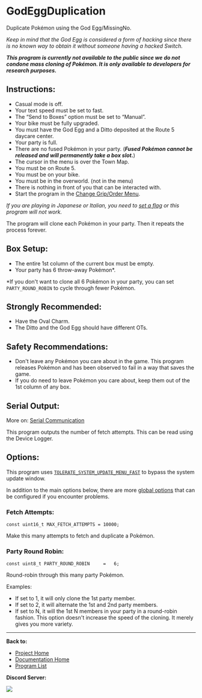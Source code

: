 # GodEggDuplication

Duplicate Pokémon using the God Egg/MissingNo.

*Keep in mind that the God Egg is considered a form of hacking since there is no known way to obtain it without someone having a hacked Switch.*

***This program is currently not available to the public since we do not condone mass cloning of Pokémon. It is only available to developers for research purposes.***

## Instructions:
- Casual mode is off.
- Your text speed must be set to fast.
- The “Send to Boxes” option must be set to “Manual”.
- Your bike must be fully upgraded.
- You must have the God Egg and a Ditto deposited at the Route 5 daycare center.
- Your party is full.
- There are no fused Pokémon in your party. (***Fused Pokémon cannot be released and will permanently take a box slot.***)
- The cursor in the menu is over the Town Map.
- You must be on Route 5.
- You must be on your bike.
- You must be in the overworld. (not in the menu)
- There is nothing in front of you that can be interacted with.
- Start the program in the [Change Grip/Order Menu](../Appendix/ChangeGripOrderMenu.md).

*If you are playing in Japanese or Italian, you need to [set a flag](../Appendix/GlobalSettings.md#japanese-egg-fetching) or this program will not work.*

The program will clone each Pokémon in your party. Then it repeats the process forever.

## Box Setup:
- The entire 1st column of the current box must be empty.
- Your party has 6 throw-away Pokémon*.

*If you don't want to clone all 6 Pokémon in your party, you can set `PARTY_ROUND_ROBIN` to cycle through fewer Pokémon.

## Strongly Recommended:
- Have the Oval Charm.
- The Ditto and the God Egg should have different OTs.

## Safety Recommendations:
- Don't leave any Pokémon you care about in the game. This program releases Pokémon and has been observed to fail in a way that saves the game.
- If you do need to leave Pokémon you care about, keep them out of the 1st column of any box.

## Serial Output:

More on: [Serial Communication](../SerialCommunication.md)

This program outputs the number of fetch attempts. This can be read using the Device Logger.

## Options:

This program uses [`TOLERATE_SYSTEM_UPDATE_MENU_FAST`](../Appendix/GlobalSettings.md#tolerate-system-update-menu-fast) to bypass the system update window.

In addition to the main options below, there are more [global options](../Appendix/GlobalSettings.md) that can be configured if you encounter problems.

### Fetch Attempts:
```
const uint16_t MAX_FETCH_ATTEMPTS = 10000;
```
Make this many attempts to fetch and duplicate a Pokémon.

### Party Round Robin:
```
const uint8_t PARTY_ROUND_ROBIN     =   6;
```
Round-robin through this many party Pokémon.

Examples:
- If set to 1, it will only clone the 1st party member.
- If set to 2, it will alternate the 1st and 2nd party members.
- If set to N, it will the 1st N members in your party in a round-robin fashion.
This option doesn't increase the speed of the cloning. It merely gives you more variety.








<hr>

**Back to:**
- [Project Home](/README.md)
- [Documentation Home](/Documentation/README.md)
- [Program List](/Documentation/ProgramList.md)

**Discord Server:** 

[<img src="https://canary.discordapp.com/api/guilds/695809740428673034/widget.png?style=banner2">](https://discord.gg/cQ4gWxN)
